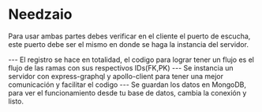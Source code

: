 # Needzaio
Para usar ambas partes debes verificar en el cliente el puerto de escucha, este puerto debe ser el mismo en donde se haga la instancia del servidor.

--- El registro se hace en totalidad, el codigo para lograr tener un flujo es el flujo de las ramas con sus respectivos IDs(FK,PK)
--- Se instancia un servidor con express-graphql y apollo-client para tener una mejor comunicación y facilitar el codigo
--- Se guardan los datos en MongoDB, para ver el funcionamiento desde tu base de datos, cambia la conexión y listo.
